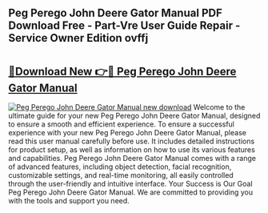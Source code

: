 ## Peg Perego John Deere Gator Manual PDF Download Free - Part-Vre User Guide Repair - Service Owner Edition ovffj

# <h2><a href="http://bc92380.oget.top/?id=Peg+Perego+John+Deere+Gator+Manual">🔗Download New 👉🔴 Peg Perego John Deere Gator Manual</a></h2>

[![Peg Perego John Deere Gator Manual new download](https://i.imgur.com/5g1atiW.png)](http://bc92380.oget.top/?id=Peg+Perego+John+Deere+Gator+Manual)
Welcome to the ultimate guide for your new Peg Perego John Deere Gator Manual, designed to ensure a smooth and efficient experience. To ensure a successful experience with your new Peg Perego John Deere Gator Manual, please read this user manual carefully before use. It includes detailed instructions for product setup, as well as information on how to use its various features and capabilities. Peg Perego John Deere Gator Manual comes with a range of advanced features, including object detection, facial recognition, customizable settings, and real-time monitoring, all easily controlled through the user-friendly and intuitive interface. Your Success is Our Goal Peg Perego John Deere Gator Manual. We are committed to providing you with the tools and support you need.
